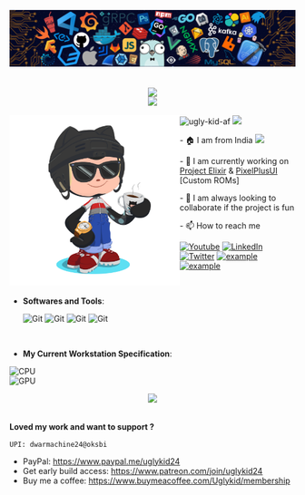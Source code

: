 ![Github Banner](https://github.com/Jaydeep-Yadav/Jaydeep-Yadav/blob/main/banner.png)

<br>

<div align="center">

<img align="center" src="https://media.giphy.com/media/v1.Y2lkPTc5MGI3NjExMzlsZHg3eGliNTBhOWYwZmU0Z3NxaWZzZnlsdHpkYTY3YmVwNXhleiZlcD12MV9pbnRlcm5hbF9naWZfYnlfaWQmY3Q9dHM/kAm4u0lhDCmXnugz6p/giphy.gif" width ="50">
  <br>
  
<a href="https://github.com/DenverCoder1/readme-typing-svg">
    <img src="https://readme-typing-svg.herokuapp.com?&font=IBM+Plex+Sans&color=e05d44&size=20&lines=Hi+there!+Its+Saurav+here!;I'm+an+AOSP+Developer,;and+a+Web+Designer;I'm+also+studying+and+23+year+old" /></a>
</div>

<div>

  <img align="left" alt="GIF" src="https://raw.githubusercontent.com/AhmedFathyDev/AhmedFathyDev/main/GitHub.png" alt="GitHub Octocat Drinking a Cup of Coffee" height="300">

<p align="left">
    <img src="https://komarev.com/ghpvc/?username=ugly-kid-af&style=flat-square" alt="ugly-kid-af" /> 
  <img src="https://img.shields.io/badge/Languages-English-dodgerblue" />
</p>


<p align="left">
  - 🏠 I am from India <img src="https://github.com/TheDudeThatCode/TheDudeThatCode/blob/master/Assets/Developer.gif" width="30px">
</p>

<p align="left">
  - 🏢 I am currently working on <a href="https://projectelixiros.com">Project Elixir</a> & <a href="https://ppui.site">PixelPlusUI</a> [Custom ROMs] 
</p> 

<p align="left">
  - 👯 I am always looking to collaborate if the project is fun
</p>
<p align="left">
  - 📫 How to reach me 
</p>
<p align="left">
  <a href="https://www.youtube.com/@weekendoclock"><img alt="Youtube" title="Youtube" src="https://img.shields.io/badge/-YouTube-red?style=for-the-badge&logo=youtube&logoColor=white"/></a>
  <a href="https://www.linkedin.com/in/sourav2407"><img alt="LinkedIn" title="LinkedIn" src="https://img.shields.io/badge/-LinkedIn-0077B5?style=for-the-badge&logo=linkedin&logoColor=white"/></a>
  <a href="https://twitter.com/ugly_kid_af"><img alt="Twitter" title="Twitter" src="https://img.shields.io/badge/-Twitter-1DA1F2?style=for-the-badge&logo=twitter&logoColor=white"/></a>
  <a href="https://telegram.me/ugly_kid_af" target="_blank"><img src="https://img.shields.io/badge/Telegram-26A5E4.svg?style=for-the-badge&logo=telegram&logoColor=white" alt="example"/></a>
  <a href="mailto:dwarmachine24@gmail.com" target="_blank"><img src="https://img.shields.io/badge/Gmail-D14836?style=for-the-badge&logo=gmail&logoColor=white" alt="example"/></a>
</p>

  </div>

<br>

- **Softwares and Tools**:

    <img src="https://user-images.githubusercontent.com/64439609/212556685-de9a7c04-31b0-43b6-af39-7c82ac13b321.png" width="40" height="40" alt="Git"/>
    <img src="https://user-images.githubusercontent.com/64439609/212556741-81407849-82c8-4926-854f-820e8a644375.png" width="40" height="40" alt="Git"/>
    <img src="https://user-images.githubusercontent.com/64439609/212556816-5f39489d-6cee-4f1c-997f-4d30a391287c.png" width="40" height="40" alt="Git"/>
    <img src="https://user-images.githubusercontent.com/64439609/212556802-77a65ec1-aa71-4272-b603-1a57d1914678.png" width="40" height="40" alt="Git"/>

<br>

- **My Current Workstation Specification**:

![CPU](https://img.shields.io/badge/AMD-Ryzen_5_3500-ED1C24?style=for-the-badge&logo=amd&logoColor=white)
<br> 
![GPU](https://img.shields.io/badge/AMD-Radeon_Asus_Dual_RX_6600_8GB-ED1C24?style=for-the-badge&logo=amd&logoColor=white) 



<div class= "container" align="center">
<!--   <img src="https://github-readme-stats.vercel.app/api?username=ugly-kid-af&&show_icons=true&count_private=true&hide_border=true&theme=auto"> 
  <img src="https://github-readme-stats.vercel.app/api/top-langs/?username=ugly-kid-af&hide_border=true&layout=compact&theme=auto"/> -->
  <img src="https://github-readme-streak-stats.herokuapp.com/?user=ugly-kid-af&hide_border=true&theme=auto"/>
</div>

<br>

**Loved my work and want to support ?**

```
UPI: dwarmachine24@oksbi
```
- PayPal: https://www.paypal.me/uglykid24
- Get early build access: https://www.patreon.com/join/uglykid24
- Buy me a coffee: https://www.buymeacoffee.com/Uglykid/membership

